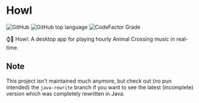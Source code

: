 # Howl

![GitHub](https://img.shields.io/github/license/ConsoleLogLuke/Howl)
![GitHub top language](https://img.shields.io/github/languages/top/ConsoleLogLuke/Howl)
![CodeFactor Grade](https://img.shields.io/codefactor/grade/github/ConsoleLogLuke/Howl)

⌚️🎵 Howl: A desktop app for playing hourly Animal Crossing music in real-time.

## Note

This project isn't maintained much anymore, but check out (no pun intended) the `java-rewrite` branch if you want to see the latest (incomplete) version which was completely rewritten in Java.
